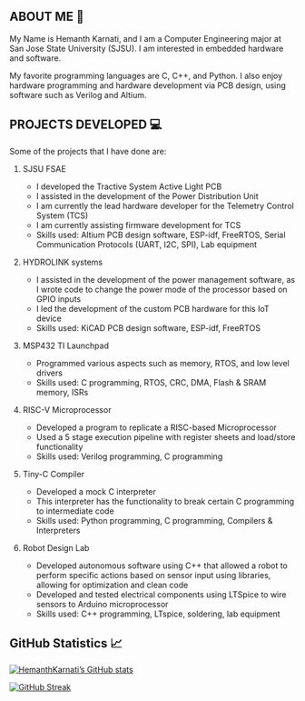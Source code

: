 
## ABOUT ME 👋

My Name is Hemanth Karnati, and I am a Computer Engineering major at San Jose State University (SJSU). I am interested in embedded hardware and software. 

My favorite programming languages are C, C++, and Python. I also enjoy hardware programming and hardware development via PCB design, using software such as Verilog and Altium.

## PROJECTS DEVELOPED 💻

Some of the projects that I have done are: 

1. SJSU FSAE
   - I developed the Tractive System Active Light PCB
   - I assisted in the development of the Power Distribution Unit
   - I am currently the lead hardware developer for the Telemetry Control System (TCS)
   - I am currently assisting firmware development for TCS
   - Skills used: Altium PCB design software, ESP-idf, FreeRTOS, Serial Communication Protocols (UART, I2C, SPI), Lab equipment
     
2. HYDROLINK systems
   - I assisted in the development of the power management software, as I wrote code to change the power mode of the processor based on GPIO inputs
   - I led the development of the custom PCB hardware for this IoT device
   - Skills used: KiCAD PCB design software, ESP-idf, FreeRTOS
     
3. MSP432 TI Launchpad 
   - Programmed various aspects such as memory, RTOS, and low level drivers
   - Skills used: C programming, RTOS, CRC, DMA, Flash & SRAM memory, ISRs

4. RISC-V Microprocessor
   - Developed a program to replicate a RISC-based Microprocessor
   - Used a 5 stage execution pipeline with register sheets and load/store functionality
   - Skills used: Verilog programming, C programming
  
5. Tiny-C Compiler
   - Developed a mock C interpreter
   - This interpreter has the functionality to break certain C programming to intermediate code
   - Skills used: Python programming, C programming, Compilers & Interpreters

6. Robot Design Lab
   - Developed autonomous software using C++ that allowed a robot to perform specific actions based on sensor input using libraries, allowing for optimization and clean code
   - Developed and tested electrical components using LTSpice to wire sensors to Arduino microprocessor
   - Skills used: C++ programming, LTspice, soldering, lab equipment

## GitHub Statistics 📈

[![HemanthKarnati’s GitHub stats](https://github-readme-stats.vercel.app/api?username=HemanthKarnati&show_icons=true&theme=radical)](https://github.com/HemanthKarnati)

[![GitHub Streak](https://github-readme-streak-stats.herokuapp.com/?user=HemanthKarnati&theme=dark)](https://git.io/streak-stats)


<!--
**HemanthKarnati/HemanthKarnati** is a ✨ _special_ ✨ repository because its `README.md` (this file) appears on your GitHub profile.

Here are some ideas to get you started:

- 🔭 I’m currently working on ...
- 🌱 I’m currently learning ...
- 👯 I’m looking to collaborate on ...
- 🤔 I’m looking for help with ...
- 💬 Ask me about ...
- 📫 How to reach me: ...
- 😄 Pronouns: ...
- ⚡ Fun fact: ...
-->
